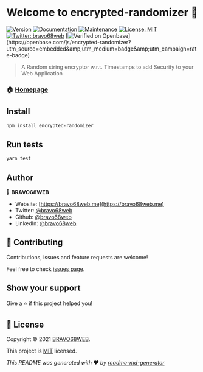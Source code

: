 # Welcome to encrypted-randomizer 👋

[![Version](https://img.shields.io/npm/v/encrypted-randomizer.svg)](https://www.npmjs.com/package/encrypted-randomizer) [![Documentation](https://img.shields.io/badge/documentation-yes-brightgreen.svg)](https://randomizer.bravo68web.me) [![Maintenance](https://img.shields.io/badge/Maintained%3F-yes-green.svg)](https://github.com/bravo68web/randomizer/graphs/commit-activity) [![License: MIT](https://img.shields.io/github/license/bravo68web/randomizer)](https://github.com/bravo68web/randomizer/blob/master/LICENSE) [![Twitter: bravo68web](https://img.shields.io/twitter/follow/bravo68web.svg?style=social)](https://twitter.com/bravo68web) [![Verified on Openbase](https://badges.openbase.com/js/verified/encrypted-randomizer.svg?)](https://openbase.com/js/encrypted-randomizer?utm_source=embedded&amp;utm_medium=badge&amp;utm_campaign=rate-badge)

> A Random string encryptor w.r.t. Timestamps to add Security to your Web Application

### 🏠 [Homepage](https://github.com/bravo68web/randomizer#readme)

## Install

```bash
npm install encrypted-randomizer
```

## Run tests

```bash
yarn test
```

## Author

👤 **BRAVO68WEB**

* Website: [https://bravo68web.me](https://bravo68web.me)
* Twitter: [@bravo68web](https://twitter.com/bravo68web)
* Github: [@bravo68web](https://github.com/bravo68web)
* LinkedIn: [@bravo68web](https://linkedin.com/in/bravo68web)

## 🤝 Contributing

Contributions, issues and feature requests are welcome!

Feel free to check [issues page](https://github.com/bravo68web/randomizer/issues).

## Show your support

Give a ⭐️ if this project helped you!

## 📝 License

Copyright © 2021 [BRAVO68WEB](https://github.com/bravo68web).

This project is [MIT](https://github.com/bravo68web/randomizer/blob/master/LICENSE) licensed.

_This README was generated with ❤️ by_ [_readme-md-generator_](https://github.com/kefranabg/readme-md-generator)

